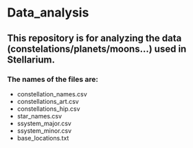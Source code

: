 # Data_analysis

## This repository is for analyzing the data (constelations/planets/moons...) used in Stellarium. 

### The names of the files are:

* constellation_names.csv
* constellations_art.csv
* constellations_hip.csv
* star_names.csv
* ssystem_major.csv
* ssystem_minor.csv
* base_locations.txt
